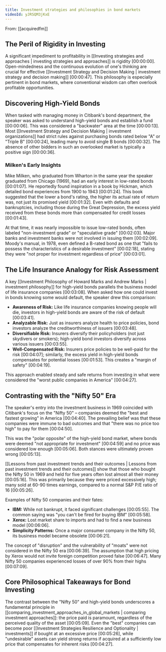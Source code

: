 ```yaml
---
title: Investment strategies and philosophies in bond markets
videoId: yJRSQM3jKxE
---
```


From: [[acquiredfm]] <br/> 

## The Peril of Rigidity in Investing

A significant impediment to profitability in [[Investing strategies and approaches | investing strategies and approaches]] is rigidity <a class="yt-timestamp" data-t="00:00:00">[00:00:00]</a>. Open-mindedness and the continuous evolution of one's thinking are crucial for effective [[Investment Strategy and Decision Making | investment strategy and decision making]] <a class="yt-timestamp" data-t="00:00:47">[00:00:47]</a>. This philosophy is especially pertinent in bond markets, where conventional wisdom can often overlook profitable opportunities.

## Discovering High-Yield Bonds

When tasked with managing money in Citibank's bond department, the speaker was asked to understand high-yield bonds and establish a fund <a class="yt-timestamp" data-t="00:00:06">[00:00:06]</a>. This was considered a "backwater" area at the time <a class="yt-timestamp" data-t="00:00:13">[00:00:13]</a>. Most [[Investment Strategy and Decision Making | investment organizations]] had strict rules against purchasing bonds rated below "A" or "Triple B" <a class="yt-timestamp" data-t="00:00:24">[00:00:24]</a>, leading many to avoid single B bonds <a class="yt-timestamp" data-t="00:00:32">[00:00:32]</a>. The absence of other bidders in such an overlooked market is typically a positive sign <a class="yt-timestamp" data-t="00:00:36">[00:00:36]</a>.

### Milken's Early Insights

Mike Milken, who graduated from Wharton in the same year the speaker graduated from Chicago (1969), had an early interest in low-rated bonds <a class="yt-timestamp" data-t="00:01:07">[00:01:07]</a>. He reportedly found inspiration in a book by Hickman, which detailed bond experiences from 1900 to 1943 <a class="yt-timestamp" data-t="00:01:24">[00:01:24]</a>. This book suggested that the lower a bond's rating, the higher its actual rate of return was, not just its promised yield <a class="yt-timestamp" data-t="00:01:32">[00:01:32]</a>. Even with defaults and bankruptcies, including those during the Great Depression, the excess yield received from these bonds more than compensated for credit losses <a class="yt-timestamp" data-t="00:01:43">[00:01:43]</a>.

At that time, it was nearly impossible to issue low-rated bonds, often labeled "non-investment grade" or "speculative grade" <a class="yt-timestamp" data-t="00:02:03">[00:02:03]</a>. Major banks and investment banks were not involved in issuing them <a class="yt-timestamp" data-t="00:02:09">[00:02:09]</a>. Moody's manual, in 1978, even defined a B-rated bond as one that "fails to possess the characteristics of a desirable investment" <a class="yt-timestamp" data-t="00:02:18">[00:02:18]</a>, stating they were "not proper for investment regardless of price" <a class="yt-timestamp" data-t="00:03:01">[00:03:01]</a>.

## The Life Insurance Analogy for Risk Assessment

A key [[Investment Philosophy of Howard Marks and Andrew Marks | investment philosophy]] for high-yield bonds parallels the business model of life insurance companies <a class="yt-timestamp" data-t="00:03:08">[00:03:08]</a>. When asked how one could invest in bonds knowing some would default, the speaker drew this comparison:

*   **Awareness of Risk:** Like life insurance companies knowing people will die, investors in high-yield bonds are aware of the risk of default <a class="yt-timestamp" data-t="00:03:41">[00:03:41]</a>.
*   **Analyzable Risk:** Just as insurers analyze health to price policies, bond investors analyze the creditworthiness of issuers <a class="yt-timestamp" data-t="00:03:48">[00:03:48]</a>.
*   **Diversifiable Risk:** Insurers diversify their policyholders (not just skydivers or smokers); high-yield bond investors diversify across various issuers <a class="yt-timestamp" data-t="00:03:55">[00:03:55]</a>.
*   **Well-Compensated Risk:** Insurers price policies to be well-paid for the risk <a class="yt-timestamp" data-t="00:04:07">[00:04:07]</a>; similarly, the excess yield in high-yield bonds compensates for potential losses <a class="yt-timestamp" data-t="00:01:53">[00:01:53]</a>. This creates a "margin of safety" <a class="yt-timestamp" data-t="00:04:19">[00:04:19]</a>.

This approach enabled steady and safe returns from investing in what were considered the "worst public companies in America" <a class="yt-timestamp" data-t="00:04:27">[00:04:27]</a>.

## Contrasting with the "Nifty 50" Era

The speaker's entry into the investment business in 1969 coincided with Citibank's focus on the "Nifty 50" – companies deemed the "best and fastest growing" in America <a class="yt-timestamp" data-t="00:04:40">[00:04:40]</a>. The prevailing belief was that these companies were immune to bad outcomes and that "there was no price too high" to pay for them <a class="yt-timestamp" data-t="00:04:50">[00:04:50]</a>.

This was the "polar opposite" of the high-yield bond market, where bonds were deemed "not appropriate for investment" <a class="yt-timestamp" data-t="00:04:59">[00:04:59]</a> and no price was considered low enough <a class="yt-timestamp" data-t="00:05:06">[00:05:06]</a>. Both stances were ultimately proven wrong <a class="yt-timestamp" data-t="00:05:13">[00:05:13]</a>.

[[Lessons from past investment trends and their outcomes | Lessons from past investment trends and their outcomes]] show that those who bought the Nifty 50 in 1969 and held for five years often lost almost all their money <a class="yt-timestamp" data-t="00:05:16">[00:05:16]</a>. This was primarily because they were priced excessively high; many sold at 60-90 times earnings, compared to a normal S&P P/E ratio of 16 <a class="yt-timestamp" data-t="00:05:26">[00:05:26]</a>.

Examples of Nifty 50 companies and their fates:

*   **IBM:** While not bankrupt, it faced significant challenges <a class="yt-timestamp" data-t="00:05:55">[00:05:55]</a>. The common saying was "you can't be fired for buying IBM" <a class="yt-timestamp" data-t="00:05:58">[00:05:58]</a>.
*   **Xerox:** Lost market share to imports and had to find a new business model <a class="yt-timestamp" data-t="00:06:06">[00:06:06]</a>.
*   **Simplicity Patterns:** Once a major consumer company in the Nifty 50, its business model became obsolete <a class="yt-timestamp" data-t="00:06:21">[00:06:21]</a>.

The concept of "disruption" and the vulnerability of "moats" were not considered in the Nifty 50 era <a class="yt-timestamp" data-t="00:06:39">[00:06:39]</a>. The assumption that high pricing by Xerox would not invite foreign competition proved false <a class="yt-timestamp" data-t="00:06:47">[00:06:47]</a>. Many Nifty 50 companies experienced losses of over 90% from their highs <a class="yt-timestamp" data-t="00:07:09">[00:07:09]</a>.

## Core Philosophical Takeaways for Bond Investing

The contrast between the "Nifty 50" and high-yield bonds underscores a fundamental principle in [[comparing_investment_approaches_in_global_markets | comparing investment approaches]]: the price paid is paramount, regardless of the perceived quality of the asset <a class="yt-timestamp" data-t="00:05:09">[00:05:09]</a>. Even the "best" companies can become poor [[Investment Strategies Resilience and Optionality | investments]] if bought at an excessive price <a class="yt-timestamp" data-t="00:05:26">[00:05:26]</a>, while "undesirable" assets can yield strong returns if acquired at a sufficiently low price that compensates for inherent risks <a class="yt-timestamp" data-t="00:04:27">[00:04:27]</a>.